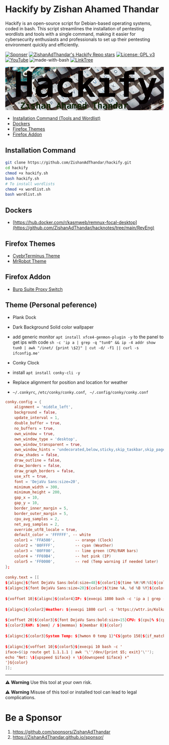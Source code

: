 # Hackify by Zishan Ahamed Thandar

Hackify is an open-source script for Debian-based operating systems, coded in bash. This script streamlines the installation of pentesting wordlists and tools with a single command, making it easier for cybersecurity enthusiasts and professionals to set up their pentesting environment quickly and efficiently.

[![Sponser](https://img.shields.io/github/sponsors/ZishanAdThandar)](https://github.com/sponsors/ZishanAdThandar)
[![ZishanAdThandar's Hackify Repo stars](https://img.shields.io/github/stars/ZishanAdThandar/hackify)](https://github.com/ZishanAdThandar/hackify)
[![License: GPL v3](https://img.shields.io/github/license/ZishanAdThandar/pentest)](https://www.gnu.org/licenses/gpl-3.0)
[![YouTube](https://img.shields.io/youtube/channel/subscribers/UChgqXa2j7ZKkHX2Y76tSxoA)](https://youtube.com/@hackerstation)
![made-with-bash](https://img.shields.io/badge/Made_with-Bash-1f425f.svg)
[![LinkTree](https://img.shields.io/badge/Link-Tree-bbd343)](https://zishanadthandar.github.io/linktree/)

![Banner Hackify](./banner.png)

- [Installation Command (Tools and Wordlist)](#installation-command)
- [Dockers](#dockers)
- [Firefox Themes](#firefox-themes)
- [Firefox Addon](#firefox-addon)

## Installation Command

```bash
git clone https://github.com/ZishanAdThandar/hackify.git
cd hackify
chmod +x hackify.sh
bash hackify.sh
# To install wordlists
chmod +x wordlist.sh
bash wordlist.sh
```

## Dockers
- [https://hub.docker.com/r/kasmweb/remnux-focal-desktop](https://github.com/ZishanAdThandar/hacknotes/tree/main/RevEng)


## Firefox Themes
- [CyebrTerminus Theme](https://addons.mozilla.org/en-US/firefox/addon/zishanadthandar-cyberterminus/)
- [MrRobot Theme](https://addons.mozilla.org/en-US/firefox/addon/mrrobothacker/)

## Firefox Addon
- [Burp Suite Proxy Switch](https://addons.mozilla.org/en-US/firefox/addon/burp-proxy-toggler-lite/?utm_source=addons.mozilla.org&utm_medium=referral&utm_content=search)

## Theme (Personal peference)
- Plank Dock
- Dark Background Solid color wallpaper
- add generic monitor `apt install xfce4-genmon-plugin -y` to the panel to get ips with code `sh -c 'ip a | grep -q "tun0" && ip -4 addr show tun0 | awk "/inet/ {print \$2}" | cut -d/ -f1 || curl -s ifconfig.me'`

- Conky Clock
 - install `apt install conky-cli -y`
 - Replace alignment for position and location for weather
 - `~/.conkyrc`, `/etc/conky/conky.conf`, ` ~/.config/conky/conky.conf`
```conf
conky.config = {
    alignment = 'middle_left',
    background = false,
    update_interval = 1,
    double_buffer = true,
    no_buffers = true,
    own_window = true,
    own_window_type = 'desktop',
    own_window_transparent = true,
    own_window_hints = 'undecorated,below,sticky,skip_taskbar,skip_pager',
    draw_shades = false,
    draw_outline = false,
    draw_borders = false,
    draw_graph_borders = false,
    use_xft = true,
    font = 'DejaVu Sans:size=20',
    minimum_width = 300,
    minimum_height = 200,
    gap_x = 10,
    gap_y = 10,
    border_inner_margin = 5,
    border_outer_margin = 5,
    cpu_avg_samples = 2,
    net_avg_samples = 2,
    override_utf8_locale = true,
    default_color = 'FFFFFF', -- white
    color1 = 'FFA500',         -- orange (Clock)
    color2 = '00FFFF',         -- cyan (Weather)
    color3 = '00FF00',         -- lime green (CPU/RAM bars)
    color4 = 'FF69B4',         -- hot pink (IP)
    color5 = 'FF0000',         -- red (Temp warning if needed later)
};

conky.text = [[
${alignc}${font DejaVu Sans:bold:size=48}${color1}${time %H:%M:%S}${color}${font}
${alignc}${font DejaVu Sans:size=20}${color}${time %A, %d %B %Y}${color}${font}

${voffset 10}${alignc}${color4}IP: ${execpi 1800 bash -c 'ip a | grep -q "tun0" && ip -4 addr show tun0 | awk "/inet/ {print \$2}" | cut -d/ -f1 || curl -s ifconfig.me'}${color}

${alignc}${color2}Weather: ${execpi 1800 curl -s 'https://wttr.in/Kolkata?format=1'}${color}

${voffset 20}${color3}${font DejaVu Sans:bold:size=15}CPU: ${cpu}% ${cpubar 8}${color}
${color3}RAM: ${mem} / ${memmax} ${membar 8}${color}

${alignc}${color3}System Temp: ${hwmon 0 temp 1}°C${goto 150}${if_match ${hwmon 0 temp 1} >= 80}${color5}OVERHEAT!${color3}${endif}

${alignc}${voffset 10}${color5}${execpi 10 bash -c '
iface=$(ip route get 1.1.1.1 | awk '\''/dev/{print $5; exit}'\'');
echo "Net: \${upspeed $iface} ⬆️ \${downspeed $iface} ⬇️"
'}${color}
]];

```

---

⚠️ **Warning** Use this tool at your own risk. 

⚠️ **Warning** Misuse of this tool or installed tool can lead to legal complications.


# Be a Sponsor  

1. https://github.com/sponsors/ZishanAdThandar
2. https://ZishanAdThandar.github.io/sponsor/

<!--
1. BTC `bc1q0qhgw5pdys7qqw07rcsyudu5wmv6208nhp5xtn`
2. ETH `0x8cdc24eeb9d1bf46929b2106e3535e0d1953fe1b`
3. ~~USDT (TRC20) `TGW1c7hzyszQNhQHM3aGa1nEKDNuyPueNE`~~ [Invalid]
-->

